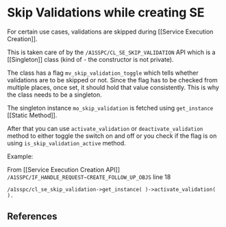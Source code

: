 # Skip Validations while creating SE

For certain use cases, validations are skipped during [[Service Execution Creation]].

This is taken care of by the `/A1SSPC/CL_SE_SKIP_VALIDATION` API which is a [[Singleton]] class (kind of - the constructor is not private).

The class has a flag `mv_skip_validation_toggle` which tells whether validations are to be skipped or not. Since the flag has to be checked from multiple places, once set, it should hold that value consistently. This is why the class needs to be a singleton.

The singleton instance `mo_skip_validation` is fetched using `get_instance` [[Static Method]].

After that you can use `activate_validation` or `deactivate_validation` method to either toggle the switch on and off or you check if the flag is on using `is_skip_validation_active` method.

Example:

From [[Service Execution Creation API]] `/A1SSPC/IF_HANDLE_REQUEST~CREATE_FOLLOW_UP_OBJS` line 18

```abap
/a1sspc/cl_se_skip_validation->get_instance( )->activate_validation( ).
```

## References
